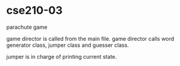 # cse210-03
parachute game

game director is called from the main file.
game director calls word generator class, jumper class and guesser class.

jumper is in charge of printing current state.

